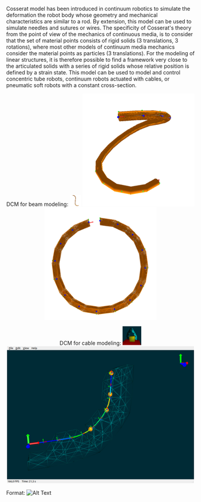 Cosserat model has been introduced in continuum robotics to simulate the deformation the robot body whose geometry and mechanical characteristics are similar to a rod.
By extension, this model can be used to simulate needles and sutures or wires.
The specificity of Cosserat's theory from the point of view of the mechanics of continuous media, is to consider that the set of material points consists of rigid solids (3 translations, 3 rotations), where most other models of continuum media mechanics consider the material points as particles (3 translations).
For the modeling of linear structures, it is therefore possible to find a framework very close to the articulated solids with a series of rigid solids whose relative position is defined by a strain state.
This model can be used to model and control concentric tube robots, continuum robots actuated with cables, or pneumatic soft robots with a constant cross-section.

<p align="center">
  DCM for beam modeling:
  <img src="/doc/images/actuationConstraint_1.png" width="30O" title="Actuation 1">
  <img src="/doc/images/actuationConstraint_2.png" width="300" title="Actuation 2">
  <img src="doc/images/circleActuationConstraint.png" width="300" title="Actuation 3">
</p>

<p align="center">
  DCM for cable modeling:
  <img src="/scenes/mesh/cosseratgripper_2.png" width="50O" title="Actuation 1">
  <img src="/doc/images/tenSections.png" width="500" title="Actuation 2">
</p>


Format: ![Alt Text](url)
